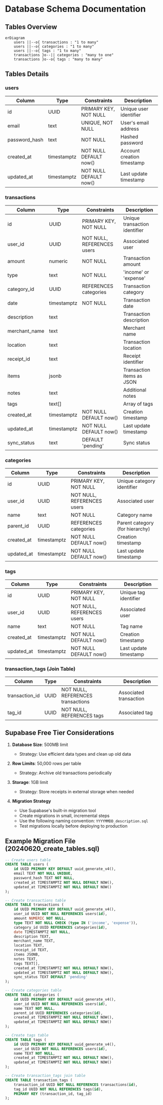 # Database Schema Documentation

## Tables Overview
```mermaid
erDiagram
    users ||--o{ transactions : "1 to many"
    users ||--o{ categories : "1 to many"
    users ||--o{ tags : "1 to many"
    transactions }o--|| categories : "many to one"
    transactions }o--o{ tags : "many to many"
```

## Tables Details

### users
| Column         | Type         | Constraints               | Description                     |
|----------------|--------------|---------------------------|---------------------------------|
| id             | UUID         | PRIMARY KEY, NOT NULL     | Unique user identifier          |
| email          | text         | UNIQUE, NOT NULL          | User's email address            |
| password_hash  | text         | NOT NULL                  | Hashed password                 |
| created_at     | timestamptz  | NOT NULL DEFAULT now()    | Account creation timestamp      |
| updated_at     | timestamptz  | NOT NULL DEFAULT now()    | Last update timestamp           |

### transactions
| Column         | Type         | Constraints               | Description                     |
|----------------|--------------|---------------------------|---------------------------------|
| id             | UUID         | PRIMARY KEY, NOT NULL     | Unique transaction identifier   |
| user_id        | UUID         | NOT NULL, REFERENCES users| Associated user                 |
| amount         | numeric      | NOT NULL                  | Transaction amount              |
| type           | text         | NOT NULL                  | 'income' or 'expense'           |
| category_id    | UUID         | REFERENCES categories     | Transaction category            |
| date           | timestamptz  | NOT NULL                  | Transaction date                |
| description    | text         |                           | Transaction description         |
| merchant_name  | text         |                           | Merchant name                   |
| location       | text         |                           | Transaction location            |
| receipt_id     | text         |                           | Receipt identifier              |
| items          | jsonb        |                           | Transaction items as JSON       |
| notes          | text         |                           | Additional notes                |
| tags           | text[]       |                           | Array of tags                   |
| created_at     | timestamptz  | NOT NULL DEFAULT now()    | Creation timestamp              |
| updated_at     | timestamptz  | NOT NULL DEFAULT now()    | Last update timestamp           |
| sync_status    | text         | DEFAULT 'pending'         | Sync status                     |

### categories
| Column         | Type         | Constraints               | Description                     |
|----------------|--------------|---------------------------|---------------------------------|
| id             | UUID         | PRIMARY KEY, NOT NULL     | Unique category identifier      |
| user_id        | UUID         | NOT NULL, REFERENCES users| Associated user                 |
| name           | text         | NOT NULL                  | Category name                   |
| parent_id      | UUID         | REFERENCES categories     | Parent category (for hierarchy) |
| created_at     | timestamptz  | NOT NULL DEFAULT now()    | Creation timestamp              |
| updated_at     | timestamptz  | NOT NULL DEFAULT now()    | Last update timestamp           |

### tags
| Column         | Type         | Constraints               | Description                     |
|----------------|--------------|---------------------------|---------------------------------|
| id             | UUID         | PRIMARY KEY, NOT NULL     | Unique tag identifier           |
| user_id        | UUID         | NOT NULL, REFERENCES users| Associated user                 |
| name           | text         | NOT NULL                  | Tag name                        |
| created_at     | timestamptz  | NOT NULL DEFAULT now()    | Creation timestamp              |
| updated_at     | timestamptz  | NOT NULL DEFAULT now()    | Last update timestamp           |

### transaction_tags (Join Table)
| Column         | Type         | Constraints               | Description                     |
|----------------|--------------|---------------------------|---------------------------------|
| transaction_id | UUID         | NOT NULL, REFERENCES transactions | Associated transaction |
| tag_id         | UUID         | NOT NULL, REFERENCES tags | Associated tag                  |

## Supabase Free Tier Considerations

1. **Database Size**: 500MB limit
   - Strategy: Use efficient data types and clean up old data
   
2. **Row Limits**: 50,000 rows per table
   - Strategy: Archive old transactions periodically
   
3. **Storage**: 1GB limit
   - Strategy: Store receipts in external storage when needed

4. **Migration Strategy**
   - Use Supabase's built-in migration tool
   - Create migrations in small, incremental steps
   - Use the following naming convention: `YYYYMMDD_description.sql`
   - Test migrations locally before deploying to production

## Example Migration File (20240620_create_tables.sql)
```sql
-- Create users table
CREATE TABLE users (
    id UUID PRIMARY KEY DEFAULT uuid_generate_v4(),
    email TEXT NOT NULL UNIQUE,
    password_hash TEXT NOT NULL,
    created_at TIMESTAMPTZ NOT NULL DEFAULT NOW(),
    updated_at TIMESTAMPTZ NOT NULL DEFAULT NOW()
);

-- Create transactions table
CREATE TABLE transactions (
    id UUID PRIMARY KEY DEFAULT uuid_generate_v4(),
    user_id UUID NOT NULL REFERENCES users(id),
    amount NUMERIC NOT NULL,
    type TEXT NOT NULL CHECK (type IN ('income', 'expense')),
    category_id UUID REFERENCES categories(id),
    date TIMESTAMPTZ NOT NULL,
    description TEXT,
    merchant_name TEXT,
    location TEXT,
    receipt_id TEXT,
    items JSONB,
    notes TEXT,
    tags TEXT[],
    created_at TIMESTAMPTZ NOT NULL DEFAULT NOW(),
    updated_at TIMESTAMPTZ NOT NULL DEFAULT NOW(),
    sync_status TEXT DEFAULT 'pending'
);

-- Create categories table
CREATE TABLE categories (
    id UUID PRIMARY KEY DEFAULT uuid_generate_v4(),
    user_id UUID NOT NULL REFERENCES users(id),
    name TEXT NOT NULL,
    parent_id UUID REFERENCES categories(id),
    created_at TIMESTAMPTZ NOT NULL DEFAULT NOW(),
    updated_at TIMESTAMPTZ NOT NULL DEFAULT NOW()
);

-- Create tags table
CREATE TABLE tags (
    id UUID PRIMARY KEY DEFAULT uuid_generate_v4(),
    user_id UUID NOT NULL REFERENCES users(id),
    name TEXT NOT NULL,
    created_at TIMESTAMPTZ NOT NULL DEFAULT NOW(),
    updated_at TIMESTAMPTZ NOT NULL DEFAULT NOW()
);

-- Create transaction_tags join table
CREATE TABLE transaction_tags (
    transaction_id UUID NOT NULL REFERENCES transactions(id),
    tag_id UUID NOT NULL REFERENCES tags(id),
    PRIMARY KEY (transaction_id, tag_id)
);
